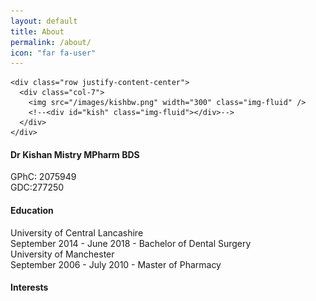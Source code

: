 ```yaml
---
layout: default
title: About
permalink: /about/
icon: "far fa-user"
---
```



<article>
<div class="row align-items-center">

  <div class="col-md-5 text-center animated fadeIn">

    <div class="row justify-content-center">
      <div class="col-7">
        <img src="/images/kishbw.png" width="300" class="img-fluid" />
        <!--<div id="kish" class="img-fluid"></div>-->
      </div>
    </div>
  </div>
  <div class="col-md-7 pt-4">

  <h4> Dr Kishan Mistry MPharm BDS
  </h4>
<p class="font-weight-light text-muted">GPhC: 2075949
<br>
GDC:277250</p>
  <h4> Education
  </h4>

<div class="card mb-3">
  <div class="card-body">
    <div class="card-title">
      University of Central Lancashire
    </div>
    <div class="card-text">
    September 2014 - June 2018 - Bachelor of Dental Surgery
    </div>
  </div>
</div>
<div class="card  mb-3">
  <div class="card-body">
    <div class="card-title">
      University of Manchester
    </div>
    <div class="card-text">
    September 2006 - July 2010 - Master of Pharmacy
    </div>
  </div>
</div>

  <h4> Interests
  </h4>

  </div>

</div>
</article>